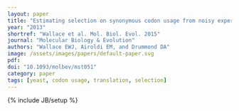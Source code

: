 ```yaml
---
layout: paper
title: "Estimating selection on synonymous codon usage from noisy experimental data"
year: "2013"
shortref: "Wallace et al. Mol. Biol. Evol. 2015"
journal: "Molecular Biology & Evolution"
authors: "Wallace EWJ, Airoldi EM, and Drummond DA"
image: /assets/images/papers/default-paper.svg
pdf: 
doi: "10.1093/molbev/mst051"
category: paper
tags: [yeast, codon usage, translation, selection]
---
```

{% include JB/setup %}
